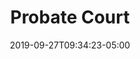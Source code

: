 ---
title: "Probate Court"
date: 2019-09-27T09:34:23-05:00
menu:
  main:
    pre: "<i class='fa fa-info fa-fw'></i>"
    identifier: probate-court
    weight: 20
---